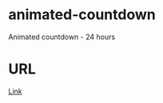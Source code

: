 # animated-countdown
Animated countdown - 24 hours
# URL
[Link](https://darkhanb04.github.io/animated-countdown/)
